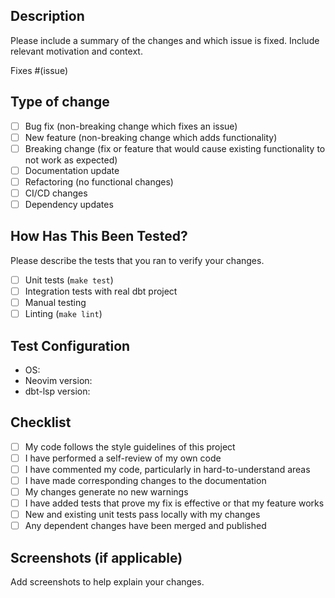 ## Description

Please include a summary of the changes and which issue is fixed. Include relevant motivation and context.

Fixes #(issue)

## Type of change

- [ ] Bug fix (non-breaking change which fixes an issue)
- [ ] New feature (non-breaking change which adds functionality)
- [ ] Breaking change (fix or feature that would cause existing functionality to not work as expected)
- [ ] Documentation update
- [ ] Refactoring (no functional changes)
- [ ] CI/CD changes
- [ ] Dependency updates

## How Has This Been Tested?

Please describe the tests that you ran to verify your changes.

- [ ] Unit tests (`make test`)
- [ ] Integration tests with real dbt project
- [ ] Manual testing
- [ ] Linting (`make lint`)

## Test Configuration

- OS:
- Neovim version:
- dbt-lsp version:

## Checklist

- [ ] My code follows the style guidelines of this project
- [ ] I have performed a self-review of my own code
- [ ] I have commented my code, particularly in hard-to-understand areas
- [ ] I have made corresponding changes to the documentation
- [ ] My changes generate no new warnings
- [ ] I have added tests that prove my fix is effective or that my feature works
- [ ] New and existing unit tests pass locally with my changes
- [ ] Any dependent changes have been merged and published

## Screenshots (if applicable)

Add screenshots to help explain your changes.
